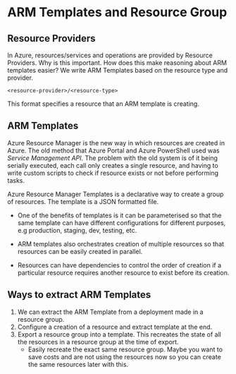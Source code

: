 # ARM Templates and Resource Group

## Resource Providers

In Azure, resources/services and operations are provided by Resource Providers. Why is this important. How does this make reasoning about ARM templates easier? We write ARM Templates based on the resource type and provider.

```<resource-provider>/<resource-type>```

This format specifies a resource that an ARM template is creating.

## ARM Templates

Azure Resource Manager is the new way in which resources are created in Azure. The old method that Azure Portal and Azure PowerShell used was *Service Management API*. The problem with the old system is of it being serially executed, each call only creates a single resource, and having to write custom scripts to check if resource exists or not before performing tasks. 

Azure Resource Manager Templates is a declarative way to create a group of resources. The template is a JSON formatted file. 

- One of the benefits of templates is it can be parameterised so that the same template can have different configurations for different purposes, e.g production, staging, dev, testing, etc.

- ARM templates also orchestrates creation of multiple resources so that resources can be easily created in parallel. 
- Resources can have dependencies to control the order of creation if a particular resource requires another resource to exist before its creation.

## Ways to extract ARM Templates

1. We can extract the ARM Template from a deployment made in a resource group.
2. Configure a creation of a resource and extract template at the end.
3. Export a resource group into a template. This recreates the state of all the resources in a resource group at the time of export. 
    - Easily recreate the exact same resource group. Maybe you want to save costs and are not using the resources now so you can create the same resources later with this.
